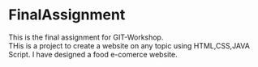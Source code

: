 # FinalAssignment
This is the final assignment for GIT-Workshop.
<br>
THis is a project to create a website on any topic using HTML,CSS,JAVA Script.
I have designed a food e-comerce website.

